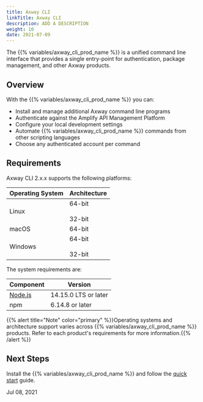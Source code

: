 ```yaml
---
title: Axway CLI
linkTitle: Axway CLI
description: ADD A DESCRIPTION
weight: 10
date: 2021-07-09
---
```


The {{% variables/axway_cli_prod_name %}} is a unified command line interface that provides a single entry-point for authentication, package management, and other Axway products.

## Overview

With the {{% variables/axway_cli_prod_name %}} you can:

* Install and manage additional Axway command line programs
* Authenticate against the Amplify API Management Platform
* Configure your local development settings
* Automate {{% variables/axway_cli_prod_name %}} commands from other scripting languages
* Choose any authenticated account per command

## Requirements

Axway CLI 2.x.x supports the following platforms:

| Operating System | Architecture |
| --- | --- |
| Linux | 64-bit<br /><br />32-bit |
| macOS | 64-bit |
| Windows | 64-bit<br /><br />32-bit |

The system requirements are:

| Component | Version |
| --- | --- |
| [Node.js](https://nodejs.org/) | 14.15.0 LTS or later |
| npm | 6.14.8 or later |

{{% alert title="Note" color="primary" %}}Operating systems and architecture support varies across {{% variables/axway_cli_prod_name %}} products. Refer to each product's requirements for more information.{{% /alert %}}

## Next Steps

Install the {{% variables/axway_cli_prod_name %}} and follow the [quick start](/docs/quick_start/) guide.

Jul 08, 2021
